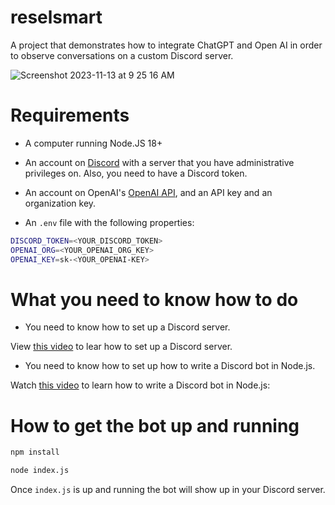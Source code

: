 # reselsmart
A project that demonstrates how to integrate ChatGPT and Open AI in order to observe conversations on a custom Discord server.

![Screenshot 2023-11-13 at 9 25 16 AM](https://github.com/reselbob/reselsmart/assets/1110569/1870c96a-a82f-4c66-a8a4-ed693e8c8358)


# Requirements

- A computer running Node.JS 18+

- An account on [Discord](https://discord.com/) with a server that you have administrative privileges on. Also, you need to have a Discord token.

- An account on OpenAI's [OpenAI API](https://beta.openai.com/), and an API key and an organization key.

- An `.env` file with the following properties:

```bash
DISCORD_TOKEN=<YOUR_DISCORD_TOKEN>
OPENAI_ORG=<YOUR_OPENAI_ORG_KEY>
OPENAI_KEY=sk-<YOUR_OPENAI-KEY>
```

# What you need to know how to do

- You need to know how to set up a Discord server.

View [this video](https://youtu.be/5tijQ-PjQw8) to lear how to set up a Discord server.
- You need to know how to set up how to write a Discord bot in Node.js.

Watch [this video](https://youtu.be/EUlnKW6Yy94) to learn how to write a Discord bot in Node.js:



# How to get the bot up and running

```bash
npm install
```

```bash 
node index.js
```

Once `index.js` is up and running the bot will show up in your Discord server.
